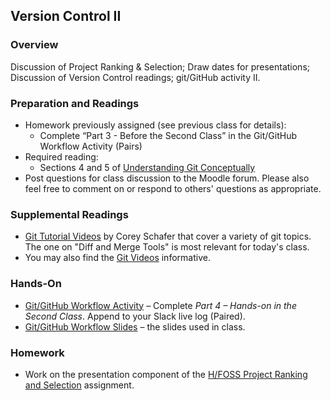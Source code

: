 ## Version Control II

### Overview

Discussion of Project Ranking & Selection; Draw dates for presentations; Discussion of Version Control readings; git/GitHub activity II.

### Preparation and Readings

- Homework previously assigned (see previous class for details):
  * Complete “Part 3 - Before the Second Class” in the Git/GitHub
    Workflow Activity (Pairs)
- Required reading:
  * Sections 4 and 5 of [Understanding Git
    Conceptually](https://www.sbf5.com/~cduan/technical/git/)
- Post questions for class discussion to the Moodle forum. Please also
  feel free to comment on or respond to others' questions as
  appropriate.

### Supplemental Readings

- [Git Tutorial
  Videos](https://www.youtube.com/playlist?list=PL-osiE80TeTuRUfjRe54Eea17-YfnOOAx)
  by Corey Schafer that cover a variety of git topics. The one on
  "Diff and Merge Tools" is most relevant for today's class.
- You may also find the [Git Videos](https://git-scm.com/videos)
  informative.

### Hands-On

- [Git/GitHub Workflow Activity](07-gitActivity.md) &ndash; Complete *Part 4 &ndash; Hands-on in the Second Class*. Append to your Slack live log (Paired).
- [Git/GitHub Workflow Slides](07-GitHub-Slides.pptx) &ndash;  the slides used in class.

### Homework

- Work on the presentation component of the [H/FOSS Project Ranking
  and Selection](projSelectionAsst.md) assignment.
